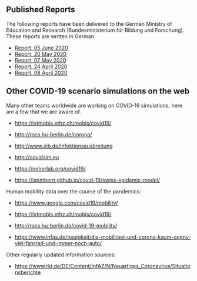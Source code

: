 ## Published Reports

The following reports have been delivered to the German Ministry of Education and Research (Bundesministerium für Bildung und Forschung). These reports are written in German.
- [Report, 05 June 2020](http://dx.doi.org/10.14279/depositonce-10152)
- [Report, 20 May 2020](http://dx.doi.org/10.14279/depositonce-10085)
- [Report, 07 May 2020](https://doi.org/10.14279/depositonce-10018)
- [Report, 24 April 2020](https://doi.org/10.14279/depositonce-10017)
- [Report, 08 April 2020](https://doi.org/10.14279/depositonce-10016)

## Other COVID-19 scenario simulations on the web

Many other teams worldwide are working on COVID-19 simulations, here are a few that we are aware of.

- https://ivtmobis.ethz.ch/mobis/covid19/

- http://rocs.hu-berlin.de/corona/

- http://www.zib.de/infektionsausbreitung

- http://covidsim.eu

- https://neherlab.org/covid19/

- https://ispmbern.github.io/covid-19/swiss-epidemic-model/

Human mobility data over the course of the pandemics:

- https://www.google.com/covid19/mobility/

- https://ivtmobis.ethz.ch/mobis/covid19/

- http://rocs.hu-berlin.de/covid-19-mobility/

- https://www.infas.de/neuigkeit/die-mobilitaet-und-corona-kaum-oepnv-viel-fahrrad-und-immer-noch-auto/

Other regularly updated information sources:

- https://www.rki.de/DE/Content/InfAZ/N/Neuartiges_Coronavirus/Situationsberichte
